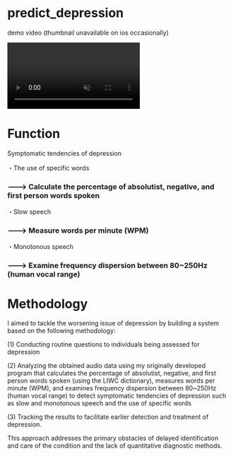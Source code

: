 # predict_depression
<p> demo video (thumbnail unavailable on ios occasionally)</p>
<video src="https://user-images.githubusercontent.com/78842284/230759884-d367c71e-5f6c-440e-8e64-22dff475da68.mp4" playsinline autoplay muted loop></video>

<h1>Function</h1>
<p>Symptomatic tendencies of depression</p>
<p>・The use of specific words</p>
<h3>---> Calculate the percentage of absolutist, negative, and first person words spoken</h3>
<p>・Slow speech</p>
<h3>---> Measure words per minute (WPM)</h3>
<p>・Monotonous speech</p>
<h3>---> Examine frequency dispersion between 80~250Hz (human vocal range)</h3>




<h1>Methodology</h1>
<p> I aimed to tackle the worsening issue of depression by building a system based on the following methodology:</p>
<p> (1) Conducting routine questions to individuals being assessed for depression</p>
<p> (2) Analyzing the obtained audio data using my originally developed program that calculates the percentage of absolutist, negative, and first person words spoken (using the LIWC dictionary), measures words per minute (WPM), and examines frequency dispersion between 80~250Hz (human vocal range) to detect symptomatic tendencies of depression such as slow and monotonous speech and the use of specific words </p>
<p> (3) Tracking the results to facilitate earlier detection and treatment of depression.</p>
<p> This approach addresses the primary obstacles of delayed identification and care of the condition and the lack of quantitative diagnostic methods. </p>



